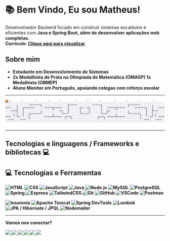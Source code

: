 # 📚  Bem Vindo, Eu sou Matheus!

<p align="left">
 Desenvolvedor Backend focado em construir sistemas escaláveis e eficientes com <strong>Java<strong> e <strong>Spring Boot<strong>, além de desenvolver aplicações web completas.
  <br>
  <strong>Currículo:</strong> <a href="https://drive.google.com/file/d/1kTN8UHQajSkaluWsP-ygOiLeNXNXJnCs/view?usp=sharing" target="_blank" rel="noopener noreferrer">Clique aqui para visualizar</a>
</p>


## Sobre mim

- Estudante em Desenvolvimento de Sistemas
- 2x Medalhista de Prata na Olimpíada de Matemática (OMASP) 1x Medalhista (OBMEP)
- Aluno Monitor em Português, apoiando colegas com reforço escolar

---
<picture>
  <source media="(prefers-color-scheme: dark)" srcset="https://raw.githubusercontent.com/MartnsProjetos/MartnsProjetos/output/pacman-contribution-graph-dark.svg">
  <source media="(prefers-color-scheme: light)" srcset="https://raw.githubusercontent.com/MartnsProjetos/MartnsProjetos/output/pacman-contribution-graph.svg">
  <img alt="Pacman contribution graph" src="https://raw.githubusercontent.com/MartnsProjetos/MartnsProjetos/output/pacman-contribution-graph.svg">
</picture>

---

## Tecnologias e linguagens / Frameworks e bibliotecas 💻

## 💻 Tecnologias e Ferramentas

<p align="left">
  <!-- Linguagens e Bancos -->
  <img src="https://skillicons.dev/icons?i=html" alt="HTML" width="50" height="50"/>
  <img src="https://skillicons.dev/icons?i=css" alt="CSS" width="50" height="50"/>
  <img src="https://skillicons.dev/icons?i=js" alt="JavaScript" width="50" height="50"/>
  <img src="https://skillicons.dev/icons?i=java" alt="Java" width="50" height="50"/>
  <img src="https://skillicons.dev/icons?i=nodejs" alt="Node.js" width="50" height="50"/>
  <img src="https://skillicons.dev/icons?i=mysql" alt="MySQL" width="50" height="50"/>
  <img src="https://skillicons.dev/icons?i=postgresql" alt="PostgreSQL" width="50" height="50"/>
  
  <!-- Frameworks e Bibliotecas -->
  <img src="https://skillicons.dev/icons?i=spring" alt="Spring" width="50" height="50"/>
  <img src="https://skillicons.dev/icons?i=express" alt="Express" width="50" height="50"/>
  <img src="https://skillicons.dev/icons?i=tailwind" alt="TailwindCSS" width="50" height="50"/>
  
  <!-- Ferramentas -->
  <img src="https://skillicons.dev/icons?i=git" alt="Git" width="50" height="50"/>
  <img src="https://skillicons.dev/icons?i=github" alt="GitHub" width="50" height="50"/>
  <img src="https://skillicons.dev/icons?i=vscode" alt="VSCode" width="50" height="50"/>
  <img src="https://skillicons.dev/icons?i=postman" alt="Postman" width="50" height="50"/>
  
 <!-- Outros -->
<p align="left">
  <img src="https://raw.githubusercontent.com/MartnsDev/MartnsDev/main/imagens/insomnia.svg" alt="Insomnia" width="50" height="50"/>
  <img src="https://raw.githubusercontent.com/SEU_USUARIO/SEU_REPO/main/imagens/tomcat-original.svg" alt="Apache Tomcat" width="50" height="50"/>
  <img src="https://raw.githubusercontent.com/SEU_USUARIO/SEU_REPO/main/imagens/spring.svg" alt="Spring DevTools" width="50" height="50"/>
  <img src="https://raw.githubusercontent.com/SEU_USUARIO/SEU_REPO/main/imagens/lombok-color.svg" alt="Lombok" width="50" height="50"/>
  <img src="https://raw.githubusercontent.com/SEU_USUARIO/SEU_REPO/main/imagens/hibernate-icon.svg" alt="JPA / Hibernate / JPQL" width="50" height="50"/>
  <img src="https://raw.githubusercontent.com/SEU_USUARIO/SEU_REPO/main/imagens/nodemailer-icon.svg" alt="Nodemailer" width="50" height="50"/>
</p>









<!-- Container flexível para ajustar imagem e texto lado a lado no PC e empilhado no celular -->


  <!-- Imagem com tamanho responsivo e alinhada à esquerda no PC -->


  <!-- Texto com largura flexível, alinhado à esquerda -->


<hr>

<p align="left">
  Vamos nos conectar?
</p>

<p align="left">
  <a href="mailto:mtz.martinss03@gmail.com" title="Gmail">
    <img src="https://img.shields.io/badge/-Gmail-FF0000?style=flat-square&labelColor=FF0000&logo=gmail&logoColor=white"/>
  </a>
  <a href="https://www.linkedin.com/in/matheusmartnsdeveloper/" title="LinkedIn">
    <img src="https://img.shields.io/badge/-Linkedin-0e76a8?style=flat-square&logo=Linkedin&logoColor=white"/>
  </a>
  <a href="https://martins-dev.netlify.app" title="Portfólio">
    <img src="https://img.shields.io/badge/-Portfólio-008080?style=flat-square&logo=appveyor&logoColor=white"/>
  </a>
  <a href="https://www.tiktok.com/@martnsprojetos?lang=pt-BR" title="TikTok">
    <img src="https://img.shields.io/badge/-TikTok-000000?style=flat-square&logo=tiktok&logoColor=white"/>
  </a>
  <a href="https://www.instagram.com/martns_.dev" title="Instagram">
    <img src="https://img.shields.io/badge/-Instagram-E4405F?style=flat-square&logo=instagram&logoColor=white"/>
  </a>
  <a href="https://wa.me/5511963822159" title="WhatsApp">
    <img src="https://img.shields.io/badge/-WhatsApp-25D366?style=flat-square&labelColor=25D366&logo=whatsapp&logoColor=white"/>
  </a>
</p>




